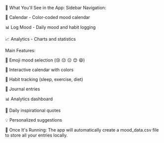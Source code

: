 📱 What You'll See in the App:
Sidebar Navigation:

📅 Calendar - Color-coded mood calendar

📊 Log Mood - Daily mood and habit logging

📈 Analytics - Charts and statistics

Main Features:

🧠 Emoji mood selection (😢 😔 😐 😊 😄)

📅 Interactive calendar with colors

💪 Habit tracking (sleep, exercise, diet)

📝 Journal entries

📊 Analytics dashboard

💫 Daily inspirational quotes

💡 Personalized suggestions

🎉 Once It's Running:
The app will automatically create a mood_data.csv file to store all your entries locally.
